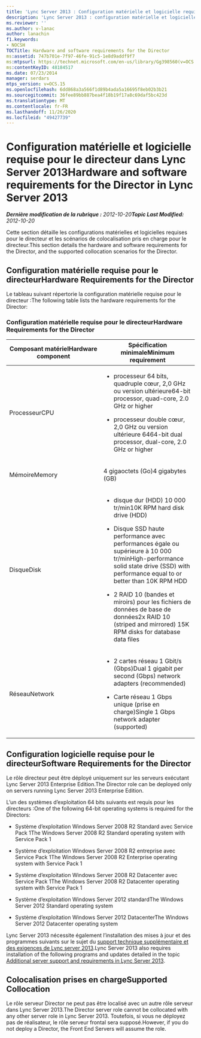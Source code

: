 ```yaml
---
title: 'Lync Server 2013 : Configuration matérielle et logicielle requise pour le directeur'
description: 'Lync Server 2013 : configuration matérielle et logicielle requise pour le directeur.'
ms.reviewer: ''
ms.author: v-lanac
author: lanachin
f1.keywords:
- NOCSH
TOCTitle: Hardware and software requirements for the Director
ms:assetid: 747b701e-7f97-46fe-91c5-1e8d9addf9f7
ms:mtpsurl: https://technet.microsoft.com/en-us/library/Gg398560(v=OCS.15)
ms:contentKeyID: 48184517
ms.date: 07/23/2014
manager: serdars
mtps_version: v=OCS.15
ms.openlocfilehash: 6dd868a3a566f1d89b4ada5a16695f8eb02b3b21
ms.sourcegitcommit: 36fee89bb887bea4f18b19f17a8c69daf5bc423d
ms.translationtype: MT
ms.contentlocale: fr-FR
ms.lasthandoff: 11/26/2020
ms.locfileid: "49427739"
---
```

# <a name="hardware-and-software-requirements-for-the-director-in-lync-server-2013"></a><span data-ttu-id="009a2-103">Configuration matérielle et logicielle requise pour le directeur dans Lync Server 2013</span><span class="sxs-lookup"><span data-stu-id="009a2-103">Hardware and software requirements for the Director in Lync Server 2013</span></span>

<div data-xmlns="http://www.w3.org/1999/xhtml">

<div class="topic" data-xmlns="http://www.w3.org/1999/xhtml" data-msxsl="urn:schemas-microsoft-com:xslt" data-cs="https://msdn.microsoft.com/">

<div data-asp="https://msdn2.microsoft.com/asp">



</div>

<div id="mainSection">

<div id="mainBody"><span data-ttu-id="009a2-104">

<span> </span></span><span class="sxs-lookup"><span data-stu-id="009a2-104">

<span> </span></span></span>

<span data-ttu-id="009a2-105">_**Dernière modification de la rubrique :** 2012-10-20_</span><span class="sxs-lookup"><span data-stu-id="009a2-105">_**Topic Last Modified:** 2012-10-20_</span></span>

<span data-ttu-id="009a2-106">Cette section détaille les configurations matérielles et logicielles requises pour le directeur et les scénarios de colocalisation pris en charge pour le directeur.</span><span class="sxs-lookup"><span data-stu-id="009a2-106">This section details the hardware and software requirements for the Director, and the supported collocation scenarios for the Director.</span></span>

<div>

## <a name="hardware-requirements-for-the-director"></a><span data-ttu-id="009a2-107">Configuration matérielle requise pour le directeur</span><span class="sxs-lookup"><span data-stu-id="009a2-107">Hardware Requirements for the Director</span></span>

<span data-ttu-id="009a2-108">Le tableau suivant répertorie la configuration matérielle requise pour le directeur :</span><span class="sxs-lookup"><span data-stu-id="009a2-108">The following table lists the hardware requirements for the Director:</span></span>

### <a name="hardware-requirements-for-the-director"></a><span data-ttu-id="009a2-109">Configuration matérielle requise pour le directeur</span><span class="sxs-lookup"><span data-stu-id="009a2-109">Hardware Requirements for the Director</span></span>

<table>
<colgroup>
<col style="width: 50%" />
<col style="width: 50%" />
</colgroup>
<thead>
<tr class="header">
<th><span data-ttu-id="009a2-110">Composant matériel</span><span class="sxs-lookup"><span data-stu-id="009a2-110">Hardware component</span></span></th>
<th><span data-ttu-id="009a2-111">Spécification minimale</span><span class="sxs-lookup"><span data-stu-id="009a2-111">Minimum requirement</span></span></th>
</tr>
</thead>
<tbody>
<tr class="odd">
<td><p><span data-ttu-id="009a2-112">Processeur</span><span class="sxs-lookup"><span data-stu-id="009a2-112">CPU</span></span></p></td>
<td><ul>
<li><p><span data-ttu-id="009a2-113">processeur 64 bits, quadruple cœur, 2,0 GHz ou version ultérieure</span><span class="sxs-lookup"><span data-stu-id="009a2-113">64-bit processor, quad-core, 2.0 GHz or higher</span></span></p></li>
<li><p><span data-ttu-id="009a2-114">processeur double cœur, 2,0 GHz ou version ultérieure 64</span><span class="sxs-lookup"><span data-stu-id="009a2-114">64-bit dual processor, dual-core, 2.0 GHz or higher</span></span></p></li>
</ul></td>
</tr>
<tr class="even">
<td><p><span data-ttu-id="009a2-115">Mémoire</span><span class="sxs-lookup"><span data-stu-id="009a2-115">Memory</span></span></p></td>
<td><p><span data-ttu-id="009a2-116">4 gigaoctets (Go)</span><span class="sxs-lookup"><span data-stu-id="009a2-116">4 gigabytes (GB)</span></span></p></td>
</tr>
<tr class="odd">
<td><p><span data-ttu-id="009a2-117">Disque</span><span class="sxs-lookup"><span data-stu-id="009a2-117">Disk</span></span></p></td>
<td><ul>
<li><p><span data-ttu-id="009a2-118">disque dur (HDD) 10 000 tr/min</span><span class="sxs-lookup"><span data-stu-id="009a2-118">10K RPM hard disk drive (HDD)</span></span></p></li>
<li><p><span data-ttu-id="009a2-119">Disque SSD haute performance avec performances égale ou supérieure à 10 000 tr/min</span><span class="sxs-lookup"><span data-stu-id="009a2-119">High-performance solid state drive (SSD) with performance equal to or better than 10K RPM HDD</span></span></p></li>
<li><p><span data-ttu-id="009a2-120">2 RAID 10 (bandes et miroirs) pour les fichiers de données de base de données</span><span class="sxs-lookup"><span data-stu-id="009a2-120">2x RAID 10 (striped and mirrored) 15K RPM disks for database data files</span></span></p></li>
</ul></td>
</tr>
<tr class="even">
<td><p><span data-ttu-id="009a2-121">Réseau</span><span class="sxs-lookup"><span data-stu-id="009a2-121">Network</span></span></p></td>
<td><ul>
<li><p><span data-ttu-id="009a2-122">2 cartes réseau 1 Gbit/s (Gbps)</span><span class="sxs-lookup"><span data-stu-id="009a2-122">Dual 1 gigabit per second (Gbps) network adapters (recommended)</span></span></p></li>
<li><p><span data-ttu-id="009a2-123">Carte réseau 1 Gbps unique (prise en charge)</span><span class="sxs-lookup"><span data-stu-id="009a2-123">Single 1 Gbps network adapter (supported)</span></span></p></li>
</ul></td>
</tr>
</tbody>
</table>


</div>

<div>

## <a name="software-requirements-for-the-director"></a><span data-ttu-id="009a2-124">Configuration logicielle requise pour le directeur</span><span class="sxs-lookup"><span data-stu-id="009a2-124">Software Requirements for the Director</span></span>

<span data-ttu-id="009a2-125">Le rôle directeur peut être déployé uniquement sur les serveurs exécutant Lync Server 2013 Enterprise Edition.</span><span class="sxs-lookup"><span data-stu-id="009a2-125">The Director role can be deployed only on servers running Lync Server 2013 Enterprise Edition.</span></span>

<span data-ttu-id="009a2-126">L’un des systèmes d’exploitation 64 bits suivants est requis pour les directeurs :</span><span class="sxs-lookup"><span data-stu-id="009a2-126">One of the following 64-bit operating systems is required for the Directors:</span></span>

  - <span data-ttu-id="009a2-127">Système d’exploitation Windows Server 2008 R2 Standard avec Service Pack 1</span><span class="sxs-lookup"><span data-stu-id="009a2-127">The Windows Server 2008 R2 Standard operating system with Service Pack 1</span></span>

  - <span data-ttu-id="009a2-128">Système d’exploitation Windows Server 2008 R2 entreprise avec Service Pack 1</span><span class="sxs-lookup"><span data-stu-id="009a2-128">The Windows Server 2008 R2 Enterprise operating system with Service Pack 1</span></span>

  - <span data-ttu-id="009a2-129">Système d’exploitation Windows Server 2008 R2 Datacenter avec Service Pack 1</span><span class="sxs-lookup"><span data-stu-id="009a2-129">The Windows Server 2008 R2 Datacenter operating system with Service Pack 1</span></span>

  - <span data-ttu-id="009a2-130">Système d’exploitation Windows Server 2012 standard</span><span class="sxs-lookup"><span data-stu-id="009a2-130">The Windows Server 2012 Standard operating system</span></span>

  - <span data-ttu-id="009a2-131">Système d’exploitation Windows Server 2012 Datacenter</span><span class="sxs-lookup"><span data-stu-id="009a2-131">The Windows Server 2012 Datacenter operating system</span></span>

<span data-ttu-id="009a2-132">Lync Server 2013 nécessite également l’installation des mises à jour et des programmes suivants sur le sujet du [support technique supplémentaire et des exigences de Lync server 2013](lync-server-2013-additional-server-support-and-requirements.md).</span><span class="sxs-lookup"><span data-stu-id="009a2-132">Lync Server 2013 also requires installation of the following programs and updates detailed in the topic [Additional server support and requirements in Lync Server 2013](lync-server-2013-additional-server-support-and-requirements.md).</span></span>

</div>

<div>

## <a name="supported-collocation"></a><span data-ttu-id="009a2-133">Colocalisation prises en charge</span><span class="sxs-lookup"><span data-stu-id="009a2-133">Supported Collocation</span></span>

<span data-ttu-id="009a2-134">Le rôle serveur Director ne peut pas être localisé avec un autre rôle serveur dans Lync Server 2013.</span><span class="sxs-lookup"><span data-stu-id="009a2-134">The Director server role cannot be collocated with any other server role in Lync Server 2013.</span></span> <span data-ttu-id="009a2-135">Toutefois, si vous ne déployez pas de réalisateur, le rôle serveur frontal sera supposé.</span><span class="sxs-lookup"><span data-stu-id="009a2-135">However, if you do not deploy a Director, the Front End Servers will assume the role.</span></span>

<span data-ttu-id="009a2-136"></div>

</div>

<span> </span>

</div>

</div>

</span><span class="sxs-lookup"><span data-stu-id="009a2-136"></div>

</div>

<span> </span>

</div>

</div>

</span></span></div>

